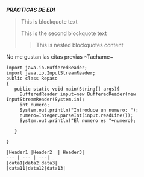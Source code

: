 _***PRÁCTICAS DE EDI***_
>This is blockquote text 
>
> This is the second blockquote text
>> This is nested blockquotes content
>
No me gustan las citas previas
~Tachame~
```
import java.io.BufferedReader;
import java.io.InputStreamReader;
public class Repaso
{
   public static void main(String[] args){
     BufferedReader input=new BufferedReader(new InputStreamReader(System.in);
     int numero;
     System.out.println("Introduce un numero: ");
     numero=Integer.parseInt(input.readLine());
     System.out.println("El numero es "+numero);
     
   }

}

|Header1 |Header2  | Header3|
--- | --- | ---|
|data1|data2|data3|
|data11|data12|data13|
